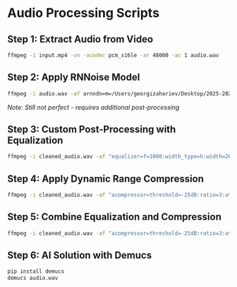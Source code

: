 # Audio Processing Scripts

## Step 1: Extract Audio from Video

```bash
ffmpeg -i input.mp4 -vn -acodec pcm_s16le -ar 48000 -ac 1 audio.wav 
```

## Step 2: Apply RNNoise Model

```bash
ffmpeg -i audio.wav -af arnndn=m=/Users/georgizahariev/Desktop/2025-2026/eDynamix/edynamix-video-noise-cleaner/rnnoise-models/conjoined-burgers-2018-08-28/cb.rnnn cleaned_audio.wav
```

*Note: Still not perfect - requires additional post-processing*

## Step 3: Custom Post-Processing with Equalization

```bash
ffmpeg -i cleaned_audio.wav -af "equalizer=f=1000:width_type=h:width=200:g=8,equalizer=f=3000:width_type=h:width=300:g=6,equalizer=f=100:width_type=h:width=100:g=3,equalizer=f=50:width_type=h:width=100:g=-10,equalizer=f=12000:width_type=h:width=2000:g=-5" final_audio.wav
```

## Step 4: Apply Dynamic Range Compression

```bash
ffmpeg -i cleaned_audio.wav -af "acompressor=threshold=-25dB:ratio=3:attack=5:release=100" compressed.wav
```

## Step 5: Combine Equalization and Compression

```bash
ffmpeg -i cleaned_audio.wav -af "acompressor=threshold=-25dB:ratio=3:attack=5:release=100, equalizer=f=1000:width_type=h:width=200:g=8, equalizer=f=3000:width_type=h:width=300:g=6" final_audio.wav
```

## Step 6: AI Solution with Demucs

```bash
pip install demucs
demucs audio.wav
```





